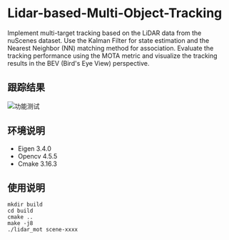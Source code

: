 # Lidar-based-Multi-Object-Tracking
Implement multi-target tracking based on the LiDAR data from the nuScenes dataset. Use the Kalman Filter for state estimation and the Nearest Neighbor (NN) matching method for association. Evaluate the tracking performance using the MOTA metric and visualize the tracking results in the BEV (Bird's Eye View) perspective.

## 跟踪结果

![功能测试](https://github.com/allrivertosea/Lidar-based-Multi-Target-Tracking/blob/main/visualization/output_video.gif)

## 环境说明

- Eigen 3.4.0
- Opencv 4.5.5
- Cmake 3.16.3

## 使用说明

```
mkdir build
cd build
cmake ..
make -j8
./lidar_mot scene-xxxx
```
